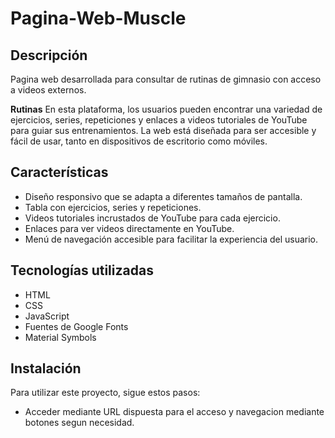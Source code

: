 # Pagina-Web-Muscle
## Descripción
Pagina web desarrollada para consultar de rutinas de gimnasio con acceso a videos externos.

**Rutinas**
En esta plataforma, los usuarios pueden encontrar una variedad de ejercicios, series, repeticiones y enlaces a videos tutoriales de YouTube para guiar sus entrenamientos. La web está diseñada para ser accesible y fácil de usar, tanto en dispositivos de escritorio como móviles.

## Características

- Diseño responsivo que se adapta a diferentes tamaños de pantalla.
- Tabla con ejercicios, series y repeticiones.
- Videos tutoriales incrustados de YouTube para cada ejercicio.
- Enlaces para ver videos directamente en YouTube.
- Menú de navegación accesible para facilitar la experiencia del usuario.

## Tecnologías utilizadas

- HTML
- CSS
- JavaScript
- Fuentes de Google Fonts
- Material Symbols

## Instalación

Para utilizar este proyecto, sigue estos pasos:
- Acceder mediante URL dispuesta para el acceso y navegacion mediante botones segun necesidad.